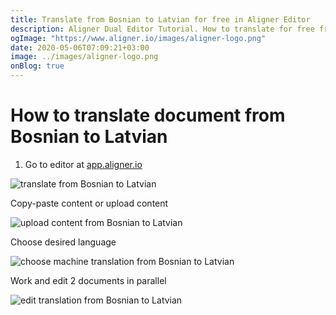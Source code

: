 ```yaml
---
title: Translate from Bosnian to Latvian for free in Aligner Editor
description: Aligner Dual Editor Tutorial. How to translate for free from Bosnian to Latvian. Aligner is multilingual document management platform. 
ogImage: "https://www.aligner.io/images/aligner-logo.png"
date: 2020-05-06T07:09:21+03:00
image: ../images/aligner-logo.png
onBlog: true
---
```


# How to translate document from Bosnian to Latvian

1. Go to editor at [app.aligner.io](https://app.aligner.io "Aligner App web page")

![translate from Bosnian to Latvian](../aligner-blank-editor.png "translate from Bosnian to Latvian")

Copy-paste content or upload content

![upload content from Bosnian to Latvian](../aligner-uploaded-document.png "upload content from Bosnian to Latvian")

Choose desired language

![choose machine translation from Bosnian to Latvian](../aligner-language-dropdown.png "choose machine translation from Bosnian to Latvian")

Work and edit 2 documents in parallel

![edit translation from Bosnian to Latvian](../aligner-double-sitded-editor.png "edit translation from Bosnian to Latvian")


